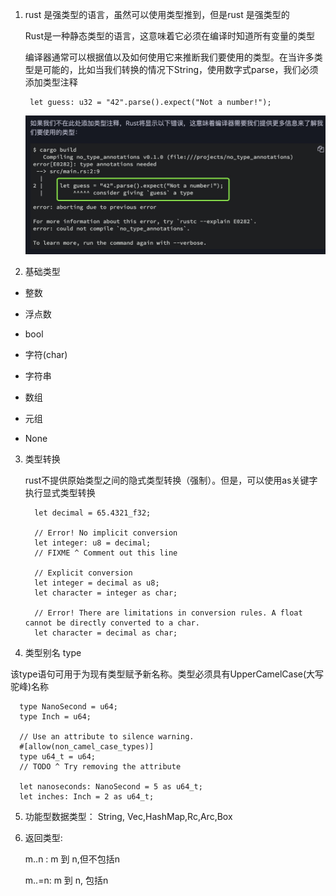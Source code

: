 1. rust 是强类型的语言，虽然可以使用类型推到，但是rust 是强类型的

   Rust是一种静态类型的语言，这意味着它必须在编译时知道所有变量的类型

   编译器通常可以根据值以及如何使用它来推断我们要使用的类型。在当许多类型是可能的，比如当我们转换的情况下String，使用数字式parse，我们必须添加类型注释

        let guess: u32 = "42".parse().expect("Not a number!");
   ![avartar](../assets/type.jpg)

2. 基础类型

+ 整数

+ 浮点数

+ bool

+ 字符(char)

+ 字符串

+ 数组

+ 元组

+ None

3. 类型转换

   rust不提供原始类型之间的隐式类型转换（强制）。但是，可以使用as关键字执行显式类型转换

         let decimal = 65.4321_f32;

         // Error! No implicit conversion
         let integer: u8 = decimal;
         // FIXME ^ Comment out this line

         // Explicit conversion
         let integer = decimal as u8;
         let character = integer as char;

         // Error! There are limitations in conversion rules. A float cannot be directly converted to a char.
         let character = decimal as char;

4. 类型别名 type

  该type语句可用于为现有类型赋予新名称。类型必须具有UpperCamelCase(大写驼峰)名称

      type NanoSecond = u64;
      type Inch = u64;

      // Use an attribute to silence warning.
      #[allow(non_camel_case_types)]
      type u64_t = u64;
      // TODO ^ Try removing the attribute

      let nanoseconds: NanoSecond = 5 as u64_t;
      let inches: Inch = 2 as u64_t;

5. 功能型数据类型： String, Vec,HashMap,Rc,Arc,Box

6. 返回类型:

    m..n : m 到 n,但不包括n

    m..=n: m 到 n, 包括n